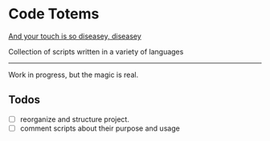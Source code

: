 # Code Totems

[And your touch is so diseasey, diseasey](https://www.youtube.com/watch?v=2EdGEqbwSQ0#t=34s)

Collection of scripts written in a variety of languages

---

Work in progress, but the magic is real.

## Todos

- [ ] reorganize and structure project.
- [ ] comment scripts about their purpose and usage
